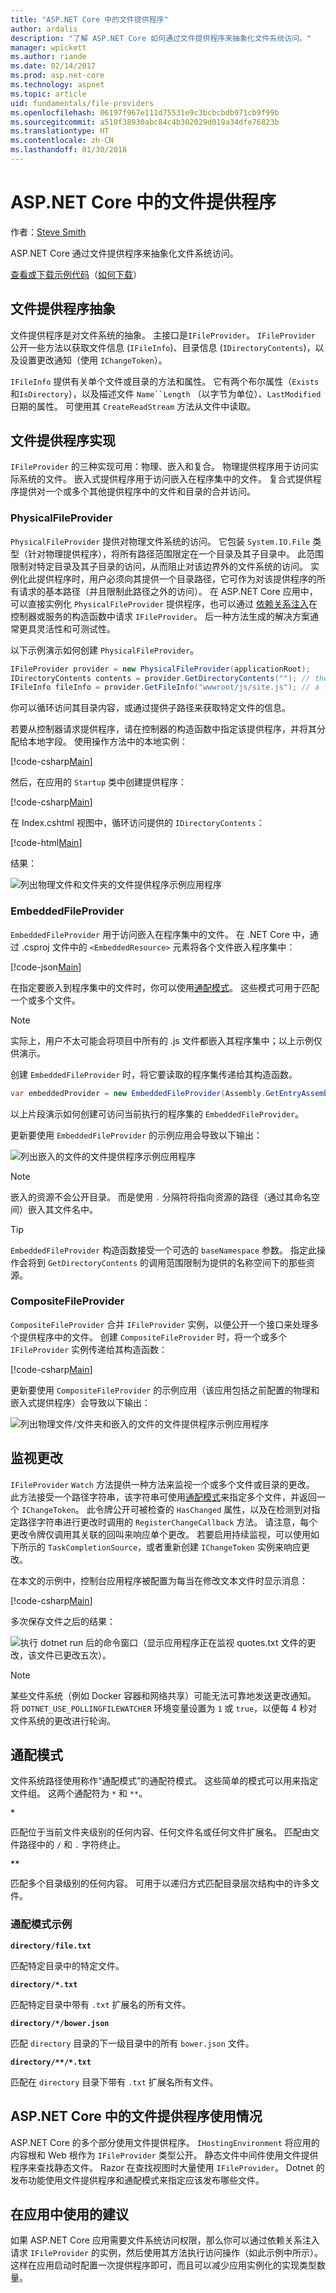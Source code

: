 ```yaml
---
title: "ASP.NET Core 中的文件提供程序"
author: ardalis
description: "了解 ASP.NET Core 如何通过文件提供程序来抽象化文件系统访问。"
manager: wpickett
ms.author: riande
ms.date: 02/14/2017
ms.prod: asp.net-core
ms.technology: aspnet
ms.topic: article
uid: fundamentals/file-providers
ms.openlocfilehash: 06197f967e111d75531e9c3bcbcbdb971cb9f99b
ms.sourcegitcommit: a510f38930abc84c4b302029d019a34dfe76823b
ms.translationtype: HT
ms.contentlocale: zh-CN
ms.lasthandoff: 01/30/2018
---
```

# <a name="file-providers-in-aspnet-core"></a>ASP.NET Core 中的文件提供程序

作者：[Steve Smith](https://ardalis.com/)

ASP.NET Core 通过文件提供程序来抽象化文件系统访问。

[查看或下载示例代码](https://github.com/aspnet/Docs/tree/master/aspnetcore/fundamentals/file-providers/sample)（[如何下载](xref:tutorials/index#how-to-download-a-sample)）

## <a name="file-provider-abstractions"></a>文件提供程序抽象

文件提供程序是对文件系统的抽象。 主接口是`IFileProvider`。 `IFileProvider` 公开一些方法以获取文件信息 (`IFileInfo`)、目录信息 (`IDirectoryContents`)，以及设置更改通知（使用 `IChangeToken`）。

`IFileInfo` 提供有关单个文件或目录的方法和属性。 它有两个布尔属性（`Exists` 和`IsDirectory`），以及描述文件 `Name``Length` （以字节为单位）、`LastModified` 日期的属性。 可使用其 `CreateReadStream` 方法从文件中读取。

## <a name="file-provider-implementations"></a>文件提供程序实现

`IFileProvider` 的三种实现可用：物理、嵌入和复合。 物理提供程序用于访问实际系统的文件。 嵌入式提供程序用于访问嵌入在程序集中的文件。 复合式提供程序提供对一个或多个其他提供程序中的文件和目录的合并访问。

### <a name="physicalfileprovider"></a>PhysicalFileProvider

`PhysicalFileProvider` 提供对物理文件系统的访问。 它包装 `System.IO.File` 类型（针对物理提供程序），将所有路径范围限定在一个目录及其子目录中。 此范围限制对特定目录及其子目录的访问，从而阻止对该边界外的文件系统的访问。 实例化此提供程序时，用户必须向其提供一个目录路径，它可作为对该提供程序的所有请求的基本路径（并且限制此路径之外的访问）。 在 ASP.NET Core 应用中，可以直接实例化 `PhysicalFileProvider` 提供程序，也可以通过 [依赖关系注入](dependency-injection.md)在控制器或服务的构造函数中请求 `IFileProvider`。 后一种方法生成的解决方案通常更具灵活性和可测试性。

以下示例演示如何创建 `PhysicalFileProvider`。


```csharp
IFileProvider provider = new PhysicalFileProvider(applicationRoot);
IDirectoryContents contents = provider.GetDirectoryContents(""); // the applicationRoot contents
IFileInfo fileInfo = provider.GetFileInfo("wwwroot/js/site.js"); // a file under applicationRoot
```

你可以循环访问其目录内容，或通过提供子路径来获取特定文件的信息。

若要从控制器请求提供程序，请在控制器的构造函数中指定该提供程序，并将其分配给本地字段。 使用操作方法中的本地实例：

[!code-csharp[Main](file-providers/sample/src/FileProviderSample/Controllers/HomeController.cs?highlight=5,7,12&range=6-19)]

然后，在应用的 `Startup` 类中创建提供程序：

[!code-csharp[Main](file-providers/sample/src/FileProviderSample/Startup.cs?highlight=35,40&range=1-43)]

在 Index.cshtml 视图中，循环访问提供的 `IDirectoryContents`：

[!code-html[Main](file-providers/sample/src/FileProviderSample/Views/Home/Index.cshtml?highlight=2,7,9,11,15)]

结果：

![列出物理文件和文件夹的文件提供程序示例应用程序](file-providers/_static/physical-directory-listing.png)

### <a name="embeddedfileprovider"></a>EmbeddedFileProvider

`EmbeddedFileProvider` 用于访问嵌入在程序集中的文件。 在 .NET Core 中，通过 .csproj 文件中的 `<EmbeddedResource>` 元素将各个文件嵌入程序集中：

[!code-json[Main](file-providers/sample/src/FileProviderSample/FileProviderSample.csproj?range=13-18)]

在指定要嵌入到程序集中的文件时，你可以使用[通配模式](#globbing-patterns)。 这些模式可用于匹配一个或多个文件。

> [!NOTE]
> 实际上，用户不太可能会将项目中所有的 .js 文件都嵌入其程序集中；以上示例仅供演示。

创建 `EmbeddedFileProvider` 时，将它要读取的程序集传递给其构造函数。

```csharp
var embeddedProvider = new EmbeddedFileProvider(Assembly.GetEntryAssembly());
```

以上片段演示如何创建可访问当前执行的程序集的 `EmbeddedFileProvider`。

更新要使用 `EmbeddedFileProvider` 的示例应用会导致以下输出：

![列出嵌入的文件的文件提供程序示例应用程序](file-providers/_static/embedded-directory-listing.png)

> [!NOTE]
> 嵌入的资源不会公开目录。 而是使用 `.` 分隔符将指向资源的路径（通过其命名空间）嵌入其文件名中。

> [!TIP]
> `EmbeddedFileProvider` 构造函数接受一个可选的 `baseNamespace` 参数。 指定此操作会将到 `GetDirectoryContents` 的调用范围限制为提供的名称空间下的那些资源。

### <a name="compositefileprovider"></a>CompositeFileProvider

`CompositeFileProvider` 合并 `IFileProvider` 实例，以便公开一个接口来处理多个提供程序中的文件。 创建 `CompositeFileProvider` 时，将一个或多个 `IFileProvider` 实例传递给其构造函数：

[!code-csharp[Main](file-providers/sample/src/FileProviderSample/Startup.cs?highlight=3&range=35-37)]

更新要使用 `CompositeFileProvider` 的示例应用（该应用包括之前配置的物理和嵌入式提供程序）会导致以下输出：

![列出物理文件/文件夹和嵌入的文件的文件提供程序示例应用程序](file-providers/_static/composite-directory-listing.png)

## <a name="watching-for-changes"></a>监视更改

`IFileProvider` `Watch` 方法提供一种方法来监视一个或多个文件或目录的更改。 此方法接受一个路径字符串，该字符串可使用[通配模式](#globbing-patterns)来指定多个文件，并返回一个 `IChangeToken`。 此令牌公开可被检查的 `HasChanged` 属性，以及在检测到对指定路径字符串进行更改时调用的 `RegisterChangeCallback` 方法。 请注意，每个更改令牌仅调用其关联的回叫来响应单个更改。 若要启用持续监视，可以使用如下所示的 `TaskCompletionSource`，或者重新创建 `IChangeToken` 实例来响应更改。

在本文的示例中，控制台应用程序被配置为每当在修改文本文件时显示消息：

[!code-csharp[Main](file-providers/sample/src/WatchConsole/Program.cs?name=snippet1&highlight=1-2,16,19-20)]

多次保存文件之后的结果：

![执行 dotnet run 后的命令窗口（显示应用程序正在监视 quotes.txt 文件的更改，该文件已更改五次）。](file-providers/_static/watch-console.png)

> [!NOTE]
> 某些文件系统（例如 Docker 容器和网络共享）可能无法可靠地发送更改通知。 将 `DOTNET_USE_POLLINGFILEWATCHER` 环境变量设置为 `1` 或 `true`，以便每 4 秒对文件系统的更改进行轮询。

## <a name="globbing-patterns"></a>通配模式

文件系统路径使用称作“通配模式”的通配符模式。 这些简单的模式可以用来指定文件组。 这两个通配符为 `*` 和 `**`。

**`*`**

   匹配位于当前文件夹级别的任何内容、任何文件名或任何文件扩展名。 匹配由文件路径中的 `/` 和 `.` 字符终止。

<strong><code>**</code></strong>

   匹配多个目录级别的任何内容。 可用于以递归方式匹配目录层次结构中的许多文件。

### <a name="globbing-pattern-examples"></a>通配模式示例

**`directory/file.txt`**

   匹配特定目录中的特定文件。

**<code>directory/*.txt</code>**

   匹配特定目录中带有 `.txt` 扩展名的所有文件。

**`directory/*/bower.json`**

   匹配 `directory` 目录的下一级目录中的所有 `bower.json` 文件。

**<code>directory/&#42;&#42;/&#42;.txt</code>**

   匹配在 `directory` 目录下带有 `.txt` 扩展名所有文件。

## <a name="file-provider-usage-in-aspnet-core"></a>ASP.NET Core 中的文件提供程序使用情况

ASP.NET Core 的多个部分使用文件提供程序。 `IHostingEnvironment` 将应用的内容根和 Web 根作为 `IFileProvider` 类型公开。 静态文件中间件使用文件提供程序来查找静态文件。 Razor 在查找视图时大量使用 `IFileProvider`。 Dotnet 的发布功能使用文件提供程序和通配模式来指定应该发布哪些文件。

## <a name="recommendations-for-use-in-apps"></a>在应用中使用的建议

如果 ASP.NET Core 应用需要文件系统访问权限，那么你可以通过依赖关系注入请求 `IFileProvider` 的实例，然后使用其方法执行访问操作（如此示例中所示）。 这样在应用启动时配置一次提供程序即可，而且可以减少应用实例化的实现类型数量。
